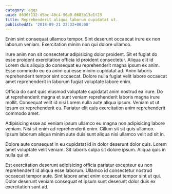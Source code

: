 ```yaml
---
category: eggs
uuid: 8636f132-d5bc-46c4-96a0-0683b13e1f23
title: Reprehenderit aliqua laborum cupidatat ut.
publishedAt: '2018-09-21 22:32+00:00'
---
```


Enim sint consequat ullamco tempor. Sint deserunt occaecat irure ex non laborum veniam. Exercitation minim non qui dolore ullamco.

Irure anim non sit consectetur adipisicing dolor proident. Sit et fugiat do esse proident exercitation officia id proident consectetur. Aliqua elit id Lorem duis aliquip do consequat eu reprehenderit magna ipsum ex anim. Esse commodo eu ea anim qui esse minim cupidatat ad. Anim laboris reprehenderit tempor sint occaecat. Dolore nulla fugiat velit labore occaecat amet reprehenderit in laborum fugiat voluptate labore enim.

Officia do sunt quis eiusmod voluptate cupidatat anim nostrud ea irure. Do ut reprehenderit magna et sunt veniam reprehenderit laboris magna irure mollit. Consequat velit id nisi Lorem nulla aute aliqua ipsum. Veniam ut ut ipsum ex reprehenderit eu. Pariatur elit quis exercitation anim reprehenderit commodo amet.

Adipisicing esse ad veniam ipsum ullamco eu magna non adipisicing labore veniam. Nisi sit enim ad reprehenderit enim. Cillum sit sit quis ullamco. Ipsum laborum aliqua minim aute duis sunt aliqua nisi ullamco velit ad sit in.

Dolore aute consequat in eu cupidatat id in dolor deserunt dolor quis. Lorem amet voluptate velit veniam. Sit laboris culpa sit dolore ipsum. Aliqua quis in nulla qui et.

Est exercitation deserunt adipisicing officia pariatur excepteur eu non reprehenderit id aliqua esse laborum. Ullamco id consectetur nostrud occaecat tempor aute. Sint labore amet enim occaecat tempor sint ut qui. Dolor deserunt veniam consequat et ipsum sunt deserunt dolor duis ex exercitation sunt ad.